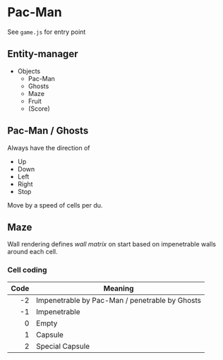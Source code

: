 Pac-Man
=======

See `game.js` for entry point

Entity-manager
--------------

* Objects
  * Pac-Man
  * Ghosts
  * Maze
  * Fruit
  * (Score)

Pac-Man / Ghosts
----------------

Always have the direction of

* Up
* Down
* Left
* Right
* Stop

Move by a speed of cells per du.

Maze
----

Wall rendering defines *wall matrix* on start based on impenetrable
walls around each cell.

### Cell coding ###

Code | Meaning 
----:| -------
-2   | Impenetrable by Pac-Man / penetrable by Ghosts
-1   | Impenetrable
 0   | Empty
 1   | Capsule
 2   | Special Capsule
